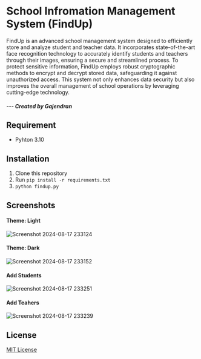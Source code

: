 # School Infromation Management System (FindUp)

FindUp is an advanced school management system designed to efficiently store and analyze student and teacher data. It incorporates state-of-the-art face recognition technology to accurately identify students and teachers through their images, ensuring a secure and streamlined process. To protect sensitive information, FindUp employs robust cryptographic methods to encrypt and decrypt stored data, safeguarding it against unauthorized access. This system not only enhances data security but also improves the overall management of school operations by leveraging cutting-edge technology. 
##### --- Created by Gajendran 

## Requirement

- Pyhton 3.10

## Installation

1. Clone this repository
2. Run `pip install -r requirements.txt`
3. `python findup.py`

## Screenshots

#### Theme: Light
![Screenshot 2024-08-17 233124](https://github.com/user-attachments/assets/55fd2b46-9741-40b3-9528-c2712e7b203f)

#### Theme: Dark
![Screenshot 2024-08-17 233152](https://github.com/user-attachments/assets/52fdbab5-3340-4316-93a3-d5d1d5894273)

#### Add Students 
![Screenshot 2024-08-17 233251](https://github.com/user-attachments/assets/5f12bd6b-25eb-4922-b416-e6ba380aa638)

#### Add Teahers
![Screenshot 2024-08-17 233239](https://github.com/user-attachments/assets/fe7ada1a-a26d-48e4-a365-16fadbd18a61)

## License

[MIT License](LICENCE)

